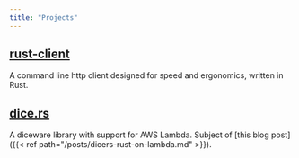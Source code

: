```yaml
---
title: "Projects"
---
```


## [rust-client](https://gitlab.com/rakenodiax/rust-client)

A command line http client designed for speed and ergonomics, written in Rust.

## [dice.rs](https://gitlab.com/rakenodiax/dicers)

A diceware library with support for AWS Lambda. Subject of [this blog post]({{< ref path="/posts/dicers-rust-on-lambda.md" >}}).